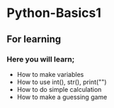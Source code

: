 # Python-Basics1
## For learning
### Here you will learn;
* How to make variables
* How to use int(), str(), print("")
* How to do simple calculation
* How to make a guessing game
